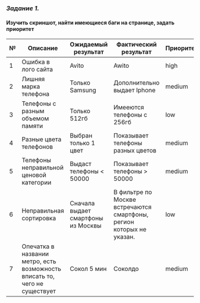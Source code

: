 ### *Задание 1.* ###

#### Изучить скриншот, найти имеющиеся баги на странице, задать приоритет  ####


|  №  | Описание | Ожидаемый результат | Фактический результат |  Приоритет |
|-------------|-------------|-------------|-----------------|-----------|
| 1   | Ошибка в лого сайта     | Avito   |  Awito  | high |
| 2   |  Лишняя марка телефона     | Только Samsung     | Дополнительно выдает Iphone  | medium |
| 3   |  Телефоны с разным объемом памяти     | Только 512гб    | Имееются телефоны с 256гб | low | 
| 4   |  Разные цвета телефонов | Выбран только 1 цвет | Показывает телефоны разных цветов | medium | 
| 5  |  Телефоны неправильной ценовой категории | Выдаст телефоны < 50000 | Показывает телефоны > 50000| medium |
| 6 | Неправильная сортировка | Сначала выдает смартфоны из Москвы| В фильтре по Москве встречаются смартфоны, регион которых не указан. | low |
| 7 | Опечатка в названии метро, есть возможность вписать то, чего не существует | Сокол 5 мин | Соколдо | medium |

